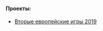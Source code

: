 <h4>Проекты:</h4>
<ul>
	<li>
		<a href="https://alesijbusch.github.io/euro2019/">
			Вторые европейские игры 2019
		</a>
	</li>
</ul>

